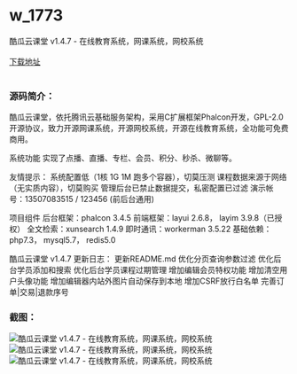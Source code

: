 # w_1773
酷瓜云课堂 v1.4.7 - 在线教育系统，网课系统，网校系统
<br/></br>
[下载地址](https://www.uuid2.com/1773.html "下载地址")
<br/></br>
<h3>源码简介：</h3>
<p>酷瓜云课堂，依托腾讯云基础服务架构，采用C扩展框架Phalcon开发，GPL-2.0开源协议，致力开源网课系统，开源网校系统，开源在线教育系统，全功能可免费商用。<p>
<p>系统功能
实现了点播、直播、专栏、会员、积分、秒杀、微聊等。<p>
<p>友情提示：
系统配置低（1核 1G 1M 跑多个容器），切莫压测
课程数据来源于网络（无实质内容），切莫购买
管理后台已禁止数据提交，私密配置已过滤
演示帐号：13507083515 / 123456 (前后台通用)<p>
<p>项目组件
后台框架：phalcon 3.4.5
前端框架：layui 2.6.8， layim 3.9.8（已授权）
全文检索：xunsearch 1.4.9
即时通讯：workerman 3.5.22
基础依赖：php7.3， mysql5.7， redis5.0<p>
<p>酷瓜云课堂 v1.4.7 更新日志：
更新README.md
优化分页查询参数过滤
优化后台学员添加和搜索
优化后台学员课程过期管理
增加编辑会员特权功能
增加清空用户头像功能
增加编辑器内站外图片自动保存到本地
增加CSRF放行白名单
完善订单|交易|退款序号<p>
<h3>截图：</h3>
<img src="https://www.uuid2.com/wp-content/uploads/img/202111/fdab719455.gif" alt="酷瓜云课堂 v1.4.7 - 在线教育系统，网课系统，网校系统"><img src="https://www.uuid2.com/wp-content/uploads/img/202111/fdab719352.gif" alt="酷瓜云课堂 v1.4.7 - 在线教育系统，网课系统，网校系统"><img src="https://www.uuid2.com/wp-content/uploads/img/202111/fdab719438.gif" alt="酷瓜云课堂 v1.4.7 - 在线教育系统，网课系统，网校系统">
